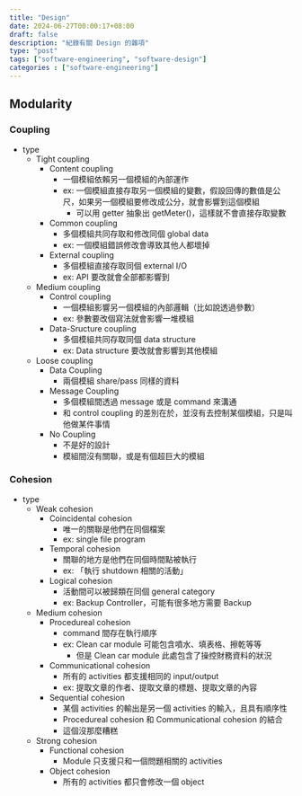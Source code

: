 ```yaml
---
title: "Design"
date: 2024-06-27T00:00:17+08:00
draft: false
description: "紀錄有關 Design 的雜項"
type: "post"
tags: ["software-engineering", "software-design"]
categories : ["software-engineering"]
---
```


## Modularity
### Coupling
- type
  - Tight coupling
    - Content coupling
      - 一個模組依賴另一個模組的內部運作
      - ex: 一個模組直接存取另一個模組的變數，假設回傳的數值是公尺，如果另一個模組要修改成公分，就會影響到這個模組
        - 可以用 getter 抽象出 getMeter()，這樣就不會直接存取變數
    - Common coupling
      - 多個模組共同存取和修改同個 global data
      - ex: 一個模組錯誤修改會導致其他人都壞掉
    - External coupling
      - 多個模組直接存取同個 external I/O
      - ex: API 要改就會全部都影響到
  - Medium coupling
    - Control coupling
      - 一個模組影響另一個模組的內部邏輯（比如說透過參數）
      - ex: 參數要改個寫法就會影響一堆模組
    - Data-Sructure coupling
      - 多個模組共同存取同個 data structure
      - ex: Data structure 要改就會影響到其他模組
  - Loose coupling
    - Data Coupling
      - 兩個模組 share/pass 同樣的資料
    - Message Coupling
      - 多個模組間透過 message 或是 command 來溝通
      - 和 control coupling 的差別在於，並沒有去控制某個模組，只是叫他做某件事情
    - No Coupling
      - 不是好的設計
      - 模組間沒有關聯，或是有個超巨大的模組
### Cohesion
- type
  - Weak cohesion
    - Coincidental cohesion
      - 唯一的關聯是他們在同個檔案
      - ex: single file program
    - Temporal cohesion
      - 關聯的地方是他們在同個時間點被執行
      - ex: 「執行 shutdown  相關的活動」
    - Logical cohesion
      - 活動間可以被歸類在同個 general category
      - ex: Backup Controller，可能有很多地方需要 Backup
  - Medium cohesion
    - Procedureal cohesion
      - command 間存在執行順序
      - ex: Clean car module 可能包含噴水、填表格、擦乾等等
        - 但是 Clean car module 此處包含了操控財務資料的狀況
    - Communicational cohesion
      - 所有的 activities 都支援相同的 input/output
      - ex: 提取文章的作者、提取文章的標題、提取文章的內容
    - Sequential cohesion
      - 某個 activities 的輸出是另一個 activities 的輸入，且具有順序性
      - Procedureal cohesion 和 Communicational cohesion 的結合
      - 這個沒那麼糟糕
  - Strong cohesion
    - Functional cohesion
      - Module 只支援只和一個問題相關的 activities
    - Object cohesion
      - 所有的 activities 都只會修改一個 object
